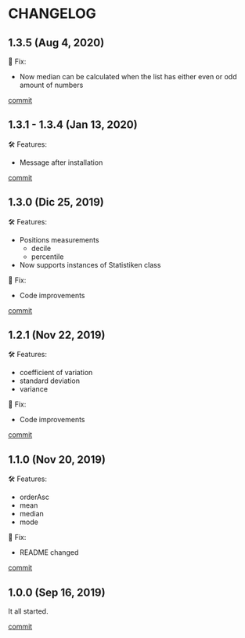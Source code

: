 # CHANGELOG

## 1.3.5 (Aug 4, 2020)

🐞 Fix:

  - Now median can be calculated when the list has either even or odd amount of numbers

[commit](https://github.com/sk8Guerra/statistiken/commit/00d5de3966d47302087343f9b47a41341a75e975)

## 1.3.1 - 1.3.4 (Jan 13, 2020)

🛠 Features:

  - Message after installation

[commit](https://github.com/sk8Guerra/statistiken/commit/0b698018d08130e64150ab9926a5967db2dbb70d)

## 1.3.0 (Dic 25, 2019)

🛠 Features:

  - Positions measurements 
    - decile
    - percentile
  - Now supports instances of Statistiken class

🐞 Fix:

  - Code improvements

[commit](https://github.com/sk8Guerra/statistiken/commit/00d5de3966d47302087343f9b47a41341a75e975)

## 1.2.1 (Nov 22, 2019)

🛠 Features:

  - coefficient of variation
  - standard deviation
  - variance

🐞 Fix:

  - Code improvements

[commit](https://github.com/sk8Guerra/statistiken/commit/1233e6ca59925da92d22321446bafa405880156f)

## 1.1.0 (Nov 20, 2019)

🛠 Features:

  - orderAsc
  - mean
  - median
  - mode

🐞 Fix:

  - README changed

[commit](https://github.com/sk8Guerra/statistiken/commit/a90b112b4491b3643ad0bff0860a29ca7463c8ad)

## 1.0.0 (Sep 16, 2019)

It all started.

[commit](https://github.com/sk8Guerra/statistiken/commit/ef5a279e7e4b279b193ccc4fc946f37cafb23cd9)

